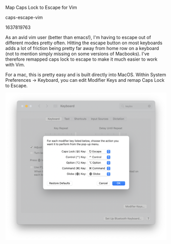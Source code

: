 Map Caps Lock to Escape for Vim

caps-escape-vim

1637819763

As an avid vim user (better than emacs!), I'm having to escape out of different
modes pretty often.  Hitting the escape button on most keyboards adds a lot of
friction being pretty far away from home row on a keyboard (not to mention
simply missing on some versions of Macbooks).  I've therefore remapped caps
lock to escape to make it much easier to work with Vim.

For a mac, this is pretty easy and is built directly into MacOS.  Within System
Preferences -> Keyboard, you can edit Modifier Keys and remap Caps Lock to
Escape.

![Modifier Keys](/static/notes/20211125-0556.png)
